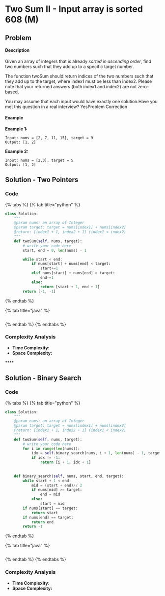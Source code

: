 # Two Sum II - Input array is sorted 608 \(M\)

## Problem

#### Description

Given an array of integers that is already _sorted in ascending order_, find two numbers such that they add up to a specific target number.

The function twoSum should return indices of the two numbers such that they add up to the target, where index1 must be less than index2. Please note that your returned answers \(both index1 and index2\) are not zero-based.

You may assume that each input would have exactly one solution.Have you met this question in a real interview?  YesProblem Correction

#### Example

**Example 1:**

```text
Input: nums = [2, 7, 11, 15], target = 9 
Output: [1, 2]
```

**Example 2:**

```text
Input: nums = [2,3], target = 5
Output: [1, 2]
```

## Solution - Two Pointers

### Code

{% tabs %}
{% tab title="python" %}
```python
class Solution:
    """
    @param nums: an array of Integer
    @param target: target = nums[index1] + nums[index2]
    @return: [index1 + 1, index2 + 1] (index1 < index2)
    """
    def twoSum(self, nums, target):
        # write your code here
        start, end = 0, len(nums) - 1

        while start < end:
            if nums[start] + nums[end] < target:
                start+=1
            elif nums[start] + nums[end] > target:
                end-=1
            else:
                return [start + 1, end + 1]
        return [-1, -1]
```
{% endtab %}

{% tab title="java" %}
```

```
{% endtab %}
{% endtabs %}

### Complexity Analysis

* **Time Complexity:**
* **Space Complexity:**

\*\*\*\*

## Solution - Binary Search

### Code

{% tabs %}
{% tab title="python" %}
```python
class Solution:
    """
    @param nums: an array of Integer
    @param target: target = nums[index1] + nums[index2]
    @return: [index1 + 1, index2 + 1] (index1 < index2)
    """
    def twoSum(self, nums, target):
        # write your code here
        for i in range(len(nums)):
            idx = self.binary_search(nums, i + 1, len(nums) - 1, target - nums[i])
            if idx != -1:
                return [i + 1, idx + 1]
        
    
    def binary_search(self, nums, start, end, target):
        while start + 1 < end:
            mid = (start + end)// 2
            if nums[mid] >= target:
                end = mid
            else:
                start = mid
        if nums[start] == target:
            return start
        if nums[end] == target:
            return end
        return -1
```
{% endtab %}

{% tab title="java" %}
```

```
{% endtab %}
{% endtabs %}

### Complexity Analysis

* **Time Complexity:**
* **Space Complexity:**



